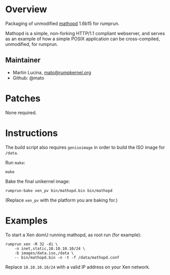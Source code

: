 Overview
========

Packaging of unmodified [mathopd](http://mathopd.org/) 1.6b15 for rumprun.

Mathopd is a simple, non-forking HTTP/1.1 compliant webserver, and serves as an
example of how a simple POSIX application can be cross-compiled, unmodified,
for rumprun.

Maintainer
----------

* Martin Lucina, mato@rumpkernel.org
* Github: @mato

Patches
=======

None required.

Instructions
============

The build script also requires `genisoimage` in order to build the ISO image
for `/data`.

Run `make`:

```
make
```

Bake the final unikernel image:
```
rumprun-bake xen_pv bin/mathopd.bin bin/mathopd
```

(Replace `xen_pv` with the platform you are baking for.)

Examples
========

To start a Xen domU running mathopd, as root run (for example):

````
rumprun xen -M 32 -di \
    -n inet,static,10.10.10.10/24 \
    -b images/data.iso,/data \
    -- bin/mathopd.bin -n -t -f /data/mathopd.conf
````

Replace `10.10.10.10/24` with a valid IP address on your Xen network.
